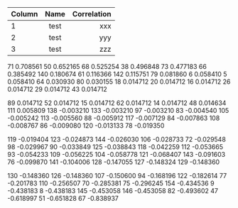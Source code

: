 | Column        | Name           | Correlation  |
| ------------- |:-------------:| -----:|
| 1      | test | xxx |
| 2      | test | yyy |
| 3 | test | zzz |




71     0.708561
50     0.652165
68     0.525254
38     0.496848
73     0.477183
66     0.385492
140    0.180674
61     0.116366
142    0.115751
79     0.081860
6      0.058410
5      0.058410
64     0.030930
80     0.030155
18     0.014712
20     0.014712
16     0.014712
26     0.014712
29     0.014712
43     0.014712

89     0.014712
52     0.014712
15     0.014712
62     0.014712
14     0.014712
48     0.014634
111    0.005809
138   -0.003210
133   -0.003210
97    -0.003210
83    -0.004540
105   -0.005242
113   -0.005560
88    -0.005912
117   -0.007129
84    -0.007863
108   -0.008767
86    -0.009080
120   -0.013133
78    -0.019350

119   -0.019404
123   -0.024873
144   -0.026030
106   -0.028733
72    -0.029548
98    -0.029967
90    -0.033849
125   -0.038843
118   -0.042259
112   -0.053665
93    -0.054233
109   -0.056225
104   -0.058778
121   -0.068407
143   -0.091603
76    -0.099870
141   -0.104006
128   -0.147055
127   -0.148324
129   -0.148360

130   -0.148360
126   -0.148360
107   -0.150600
94    -0.168196
122   -0.182614
77    -0.201783
110   -0.256507
70    -0.285381
75    -0.296245
154   -0.434536
9     -0.438183
8     -0.438183
145   -0.453058
146   -0.453058
82    -0.493602
47    -0.618997
51    -0.651828
67    -0.838937

